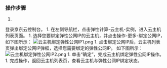 ### **操作步骤**

1. 
登录京东云控制台。
1. 
在左侧导航栏，点击弹性计算-云主机-实例，进入云主机列表页面。
1. 
选择您要绑定弹性公网IP的云主机，并点击操作-更多-绑定公网IP，如下图所示：
![云主机绑定弹性公网IP1.png](https://img1.jcloudcs.com/cms/9165284e-44a9-43a8-86f9-24f0a8bdde7720180416102253.png "云主机绑定弹性公网IP1.png")
1. 
点击绑定公网IP后，云主机列表页弹出绑定公网IP弹框，选择您需要绑定的弹性公网IP。
如下图所示：
![云主机绑定弹性公网IP2.png](https://img1.jcloudcs.com/cms/8e34a444-b724-4ec6-a900-c10c2442eda820180416102322.png)
1. 
单击“确定”，完成云主机绑定弹性公网IP操作。
1. 
完成操作，返回云主机列表页，查看云主机与弹性公网IP绑定状态。